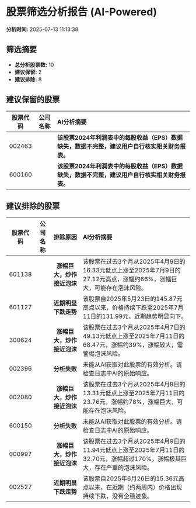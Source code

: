 # 股票筛选分析报告 (AI-Powered)

**分析时间:** 2025-07-13 11:13:38

## 筛选摘要

- **总分析股票数:** 10
- **建议保留:** 2
- **建议排除:** 8

## 建议保留的股票

| 股票代码 | 公司名称 | AI分析摘要 |
|:---:|:---:|:---|
| 002463 |  | **该股票2024年利润表中的每股收益（EPS）数据缺失，数据不完整，建议用户自行核实相关财务报表。** |
| 600160 |  | **该股票2024年利润表中的每股收益（EPS）数据缺失，数据不完整，建议用户自行核实相关财务报表。** |

## 建议排除的股票

| 股票代码 | 公司名称 | 排除原因 | AI分析摘要 |
|:---:|:---:|:---:|:---|
| 601138 |  | **涨幅巨大，炒作接近泡沫** | 该股票在过去3个月从2025年4月9日的16.33元低点上涨至2025年7月9日的27.12元高点，涨幅约66%，涨幅巨大，可能存在泡沫风险。 |
| 601127 |  | **近期明显下跌走势** | 该股票自2025年5月23日的145.87元高点以来，价格持续下跌至2025年7月11日的131.99元，近期趋势明显向下。 |
| 300624 |  | **涨幅巨大，炒作接近泡沫** | 该股票在过去3个月从2025年4月7日的49.13元低点上涨至2025年7月11日的68.47元，涨幅约39%，涨幅较大，需警惕泡沫风险。 |
| 002396 |  | **分析失败** | 未能从AI获取对此股票的有效分析。请检查日志中AI的原始响应。 |
| 002080 |  | **涨幅巨大，炒作接近泡沫** | 该股票在过去3个月从2025年4月9日的13.31元低点上涨至2025年7月11日的23.76元，涨幅约78%，涨幅巨大，可能存在泡沫风险。 |
| 600150 |  | **分析失败** | 未能从AI获取对此股票的有效分析。请检查日志中AI的原始响应。 |
| 000997 |  | **涨幅巨大，炒作接近泡沫** | 该股票在过去3个月从2025年4月9日的11.94元低点上涨至2025年7月11日的32.70元，涨幅超过170%，涨幅极其巨大，存在严重的泡沫风险。 |
| 002527 |  | **近期明显下跌走势** | 该股票自2025年6月26日的15.36元高点以来，在近期（约两周内）价格出现持续下跌，没有企稳迹象。 |
